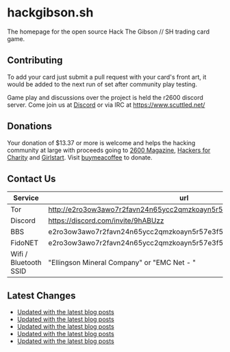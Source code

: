 # hackgibson.sh
The homepage for the open source Hack The Gibson // SH trading card game.


## Contributing

To add your card just submit a pull request with your card's front art, it would be added to the next run of set after community play testing.

Game play and discussions over the project is held the r2600 discord server. Come join us at [Discord](https://discord.com/invite/9hABUzz) or via IRC at https://www.scuttled.net/


## Donations

Your donation of $13.37 or more is welcome and helps the hacking community at large with proceeds going to [2600 Magazine](https://2600.com/), [Hackers for Charity](https://hackersforcharity.org) and [Girlstart](https://girlstart.org).  Visit [buymeacoffee](https://www.buymeacoffee.com/hackgibson.sh) to donate.


## Contact Us

Service | url
-|-
Tor | http://e2ro3ow3awo7r2favn24n65ycc2qmzkoayn5r57e3f56nvjwdcgg32ad.onion
Discord | https://discord.com/invite/9hABUzz
BBS | e2ro3ow3awo7r2favn24n65ycc2qmzkoayn5r57e3f56nvjwdcgg32ad.onion:23
FidoNET | e2ro3ow3awo7r2favn24n65ycc2qmzkoayn5r57e3f56nvjwdcgg32ad.onion:24554
Wifi / Bluetooth SSID | "Ellingson Mineral Company" or "EMC Net - <fidonet address>"

## Latest Changes
<!-- BLOG-POST-LIST:START -->
- [Updated with the latest blog posts](https://github.com/DFW2600/hackgibson.sh/commit/22d1f982b92d152a2706a9fcb7c566fc2f13cd7c)
- [Updated with the latest blog posts](https://github.com/DFW2600/hackgibson.sh/commit/a0729500be282527c55f6b1b0d1b9de26ddf189a)
- [Updated with the latest blog posts](https://github.com/DFW2600/hackgibson.sh/commit/8eec7a4da3c4b2a6cb23f72b0c3139454f68d8d6)
- [Updated with the latest blog posts](https://github.com/DFW2600/hackgibson.sh/commit/03ad9af27c223e50b0280c9f311b80e16ad30a74)
- [Updated with the latest blog posts](https://github.com/DFW2600/hackgibson.sh/commit/475f9d5c3623c83e1fc2826d6ea700304e2bfd67)
<!-- BLOG-POST-LIST:END -->
